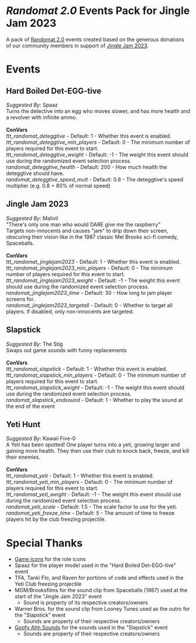 # _Randomat 2.0_ Events Pack for Jingle Jam 2023
A pack of [Randomat 2.0](https://github.com/Malivil/TTT-Randomat-20) events created based on the generous donations of our community members in support of [Jingle Jam 2023](https://www.jinglejam.co.uk/).

# Events

## Hard Boiled Det-EGG-tive
_Suggested By_: Spaaz\
Turns the detective into an egg who moves slower, and has more health and a revolver with infinite ammo.
\
\
**ConVars**
\
_ttt_randomat_deteggtive_ - Default: 1 - Whether this event is enabled.\
_ttt_randomat_deteggtive_min_players_ - Default: 0 - The minimum number of players required for this event to start.\
_ttt_randomat_deteggtive_weight_ - Default: -1 - The weight this event should use during the randomized event selection process.\
_randomat_deteggtive_health_ - Default: 200 - How much health the deteggtive should have.\
_randomat_deteggtive_speed_mult_ - Default: 0.8 - The deteggtive's speed multiplier (e.g. 0.8 = 80% of normal speed)

## Jingle Jam 2023
_Suggested By_: Malivil\
"There's only one man who would DARE give me the raspberry"\
Targets non-innocents and causes "jam" to drip down their screen, obscuring their vision like in the 1987 classic Mel Brooks sci-fi comedy, Spaceballs.
\
\
**ConVars**
\
_ttt_randomat_jinglejam2023_ - Default: 1 - Whether this event is enabled.\
_ttt_randomat_jinglejam2023_min_players_ - Default: 0 - The minimum number of players required for this event to start.\
_ttt_randomat_jinglejam2023_weight_ - Default: -1 - The weight this event should use during the randomized event selection process.\
_randomat_jinglejam2023_time_ - Default: 30 - How long to jam player screens for.\
_randomat_jinglejam2023_targetall_ - Default: 0 - Whether to target all players. If disabled, only non-innocents are targeted.

## Slapstick
_Suggested By_: The Stig\
Swaps out game sounds with funny replacements
\
\
**ConVars**
\
_ttt_randomat_slapstick_ - Default: 1 - Whether this event is enabled.\
_ttt_randomat_slapstick_min_players_ - Default: 0 - The minimum number of players required for this event to start.\
_ttt_randomat_slapstick_weight_ - Default: -1 - The weight this event should use during the randomized event selection process.\
_randomat_slapstick_endsound_ - Default: 1 - Whether to play the sound at the end of the event

## Yeti Hunt
_Suggested By_: Kawaii Five-0\
A Yeti has been spotted! One player turns into a yeti, growing larger and gaining more health. They then use their club to knock back, freeze, and kill their enemies.
\
\
**ConVars**
\
_ttt_randomat_yeti_ - Default: 1 - Whether this event is enabled.\
_ttt_randomat_yeti_min_players_ - Default: 0 - The minimum number of players required for this event to start.\
_ttt_randomat_yeti_weight_ - Default: -1 - The weight this event should use during the randomized event selection process.\
_randomat_yeti_scale_ - Default: 1.5 - The scale factor to use for the yeti.\
_randomat_yeti_freeze_time_ - Default: 5 - The amount of time to freeze players hit by the club freezing projectile.


# Special Thanks
- [Game icons](https://game-icons.net/) for the role icons
- Spaaz for the player model used in the "Hard Boiled Det-EGG-tive" event
- TFA, Tanki Flo, and Raven for portions of code and effects used in the Yeti Club freezing projectile
- MGM/Brooksfilms for the sound clip from Spaceballs (1987) used at the start of the "Jingle Jam 2023" event
  - Sound is property of its respective creators/owners
- Warner Bros. for the sound clip from Looney Tunes used as the outro for the "Slapstick" event
  - Sounds are property of their respective creators/owners
- [Goofy Ahh Sounds](https://steamcommunity.com/sharedfiles/filedetails/?id=2801860110) for the sounds used in the "Slapstick" event
  - Sounds are property of their respective creators/owners